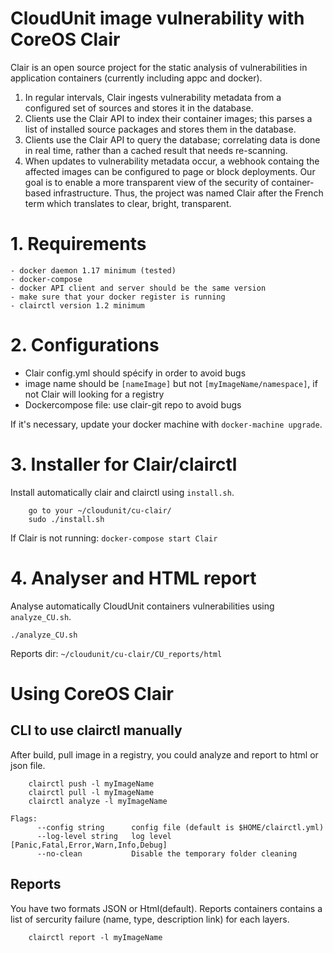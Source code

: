 # CloudUnit image vulnerability with CoreOS Clair

Clair is an open source project for the static analysis of vulnerabilities in application containers (currently including appc and docker).
1. In regular intervals, Clair ingests vulnerability metadata from a configured set of sources and stores it in the database.
2. Clients use the Clair API to index their container images; this parses a list of installed source packages and stores them in the database.
3. Clients use the Clair API to query the database; correlating data is done in real time, rather than a cached result that needs re-scanning.
4. When updates to vulnerability metadata occur, a webhook containg the affected images can be configured to page or block deployments.
Our goal is to enable a more transparent view of the security of container-based infrastructure. Thus, the project was named Clair after the French term which translates to clear, bright, transparent.

# 1. Requirements

    - docker daemon 1.17 minimum (tested)
    - docker-compose 
    - docker API client and server should be the same version
    - make sure that your docker register is running
    - clairctl version 1.2 minimum


# 2. Configurations

  - Clair config.yml should spécify in order to avoid bugs
  - image name should be `[nameImage]` but not `[myImageName/namespace]`, if not Clair will looking for a registry
  - Dockercompose file: use clair-git repo to avoid bugs
  
If it's necessary, update your docker machine with `docker-machine upgrade`.

# 3. Installer for Clair/clairctl

Install automatically clair and clairctl using `install.sh`.

```
    go to your ~/cloudunit/cu-clair/
    sudo ./install.sh
```

If Clair is not running: `docker-compose start Clair`

# 4. Analyser and HTML report

Analyse automatically CloudUnit containers vulnerabilities using `analyze_CU.sh`.

    ./analyze_CU.sh

Reports dir: `~/cloudunit/cu-clair/CU_reports/html`

# Using CoreOS Clair

## CLI to use clairctl manually

After build, pull image in a registry, you could analyze and report to html or json file.

```
    clairctl push -l myImageName
    clairctl pull -l myImageName
    clairctl analyze -l myImageName
```

```
Flags:
      --config string      config file (default is $HOME/clairctl.yml)
      --log-level string   log level [Panic,Fatal,Error,Warn,Info,Debug]
      --no-clean           Disable the temporary folder cleaning
```

## Reports

You have two formats JSON or Html(default). Reports containers contains a list of sercurity failure (name, type, description link) for each layers.

```
    clairctl report -l myImageName 
```

 
